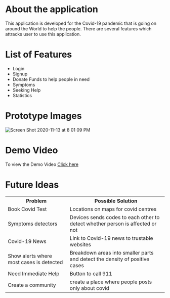 # About the application
This application is developed for the Covid-19 pandemic that is going on around the World to help the people. There are several features which attracks user to use this application.
# List of Features
* Login
* Signup
* Donate Funds to help people in need
* Symptoms 
* Seeking Help
* Statistics

# Prototype Images
<img  alt="Screen Shot 2020-11-13 at 8 01 09 PM" src="https://user-images.githubusercontent.com/38293523/99134862-a32c5300-25ed-11eb-8627-d00fcf36fb89.png">

# Demo Video
To view the Demo Video <a href="https://www.youtube.com/">Click here</a>

# Future Ideas

<table>
 <tr>
  <th>Problem</th>
  <th>Possible Solution</th>
 </tr>
 <tr>
  <td>Book Covid Test</td>
  <td>Locations on maps for covid centres</td>
 </tr>
 <tr>
  <tr>
  <td>Symptoms detectors</td>
  <td>Devices sends codes to each other to detect whether person is affected or not</td>
 </tr>
 <tr>
  <td>Covid-19 News</td>
  <td>Link to Covid-19 news to trustable websites</td>
 </tr>
 <tr>
  <td>Show alerts where most cases is detected</td>
  <td>Breakdown areas into smaller parts and detect the density of positive cases</td>
 </tr>
  <tr>
  <td>Need Immediate Help</td>
  <td>Button to call 911</td>
 </tr>
 <tr>
  <td>Create a community</td>
  <td>create a place where people posts only about covid</td>
 </tr>
</table>
